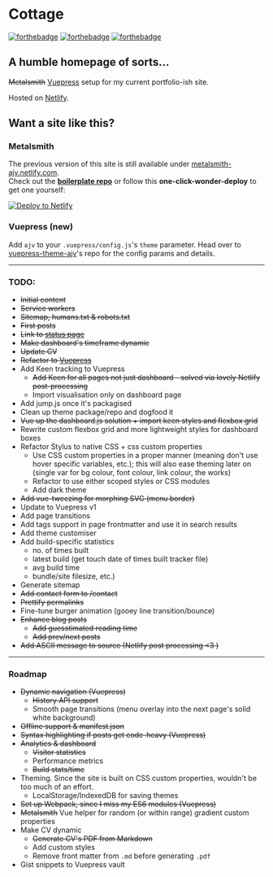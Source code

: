 # Cottage
[![forthebadge](https://forthebadge.com/images/badges/contains-technical-debt.svg)](https://forthebadge.com) [![forthebadge](https://forthebadge.com/images/badges/gluten-free.svg)](https://forthebadge.com) [![forthebadge](https://forthebadge.com/images/badges/made-with-vue.svg)](https://forthebadge.com)

## A humble homepage of sorts...

~~Metalsmith~~ [Vuepress](https://vuepress.vuejs.org) setup for my current portfolio-ish site.

Hosted on [Netlify](https://netlify.com).

## Want a site like this?

### Metalsmith

The previous version of this site is still available under [metalsmith-ajv.netlify.com](https://metalsmith-ajv.netlify.com).\
Check out the **[boilerplate repo](https://github.com/andreasvirkus/metalsmith-boilerplate)** or follow this **one-click-wonder-deploy** to
get one yourself:

[![Deploy to Netlify](https://www.netlify.com/img/deploy/button.svg)](https://app.netlify.com/start/deploy?repository=https://github.com/andreasvirkus/metalsmith-boilerplate)

### Vuepress (new)
Add `ajv` to your `.vuepress/config.js`'s `theme` parameter. Head over to
[vuepress-theme-ajv](https://github.com/andreasvirkus/vuepress-theme-ajv)'s repo for the config
params and details.

----------
### TODO:

- ~~Initial content~~
- ~~Service workers~~
- ~~Sitemap, humans.txt & robots.txt~~
- ~~First posts~~
- ~~Link to [status page](https://status.andreasvirkus.me)~~
- ~~Make dashboard's timeframe dynamic~~
- ~~Update CV~~
- ~~Refactor to [Vuepress](https://vuepress.vuejs.org/)~~
- Add Keen tracking to Vuepress
  - ~~Add Keen for all pages not just dashboard - solved via lovely Netlify post-processing~~
  - Import visualisation only on dashboard page
- Add jump.js once it's packagised
- Clean up theme package/repo and dogfood it
- ~~Vue up the dashboard.js solution + import keen styles and flexbox grid~~
- Rewrite custom flexbox grid and more lightweight styles for dashboard boxes
- Refactor Stylus to native CSS + css custom properties
  - Use CSS custom properties in a proper manner (meaning don't use hover specific variables, etc.);
    this will also ease theming later on (single var for bg colour, font colour, link colour, the works)
  - Refactor to use either scoped styles or CSS modules
  - Add dark theme
- ~~Add vue-tweezing for morphing SVG (menu border)~~
- Update to Vuepress v1
- Add page transitions
- Add tags support in page frontmatter and use it in search results
- Add theme customiser
- Add build-specific statistics
  - no. of times built
  - latest build (get touch date of times built tracker file)
  - avg build time
  - bundle/site filesize, etc.)
- Generate sitemap
- ~~Add contact form to /contact~~
- ~~Prettify permalinks~~
- Fine-tune burger animation (gooey line transition/bounce)
- ~~Enhance blog posts~~
  - ~~Add guesstimated reading time~~
  - ~~Add prev/next posts~~
- ~~Add ASCII message to source (Netlify post processing <3 )~~

----------

### Roadmap

- ~~Dynamic navigation (Vuepress)~~
    - ~~History API support~~
    - Smooth page transitions (menu overlay into the next page's solid white background)
- ~~Offline support & manifest.json~~
- ~~Syntax highlighting if posts get code-heavy (Vuepress)~~
- ~~Analytics & dashboard~~
    - ~~Visitor statistics~~
    - Performance metrics
    - ~~Build stats/time~~
- Theming. Since the site is built on CSS custom properties, wouldn't be too much of an effort.
    - LocalStorage/IndexedDB for saving themes
- ~~Set up Webpack, since I miss my ES6 modules (Vuepress)~~
- ~~Metalsmith~~ Vue helper for random (or within range) gradient custom properties
- Make CV dynamic
    - ~~Generate CV's PDF from Markdown~~
    - Add custom styles
    - Remove front matter from `.md` before generating `.pdf`
- Gist snippets to Vuepress vault
